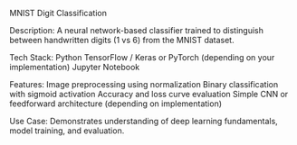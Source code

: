 MNIST Digit Classification

Description:
A neural network-based classifier trained to distinguish between handwritten digits (1 vs 6) from the MNIST dataset.

Tech Stack:
Python
TensorFlow / Keras or PyTorch (depending on your implementation)
Jupyter Notebook

Features:
Image preprocessing using normalization
Binary classification with sigmoid activation
Accuracy and loss curve evaluation
Simple CNN or feedforward architecture (depending on implementation)

Use Case:
Demonstrates understanding of deep learning fundamentals, model training, and evaluation.